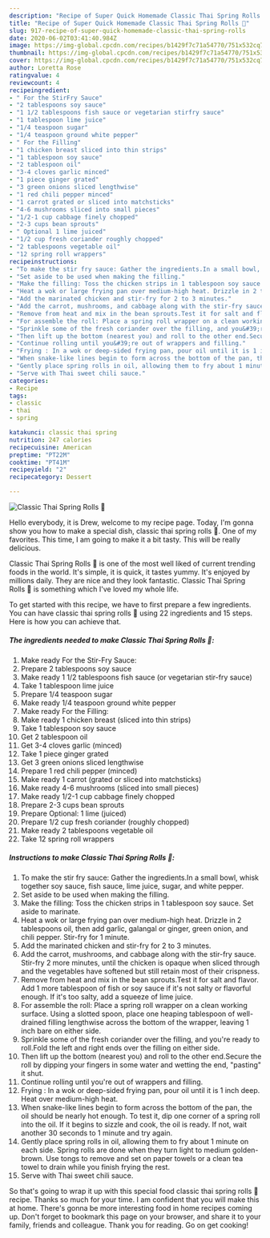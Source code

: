 ```yaml
---
description: "Recipe of Super Quick Homemade Classic Thai Spring Rolls 🍴"
title: "Recipe of Super Quick Homemade Classic Thai Spring Rolls 🍴"
slug: 917-recipe-of-super-quick-homemade-classic-thai-spring-rolls
date: 2020-06-02T03:41:40.984Z
image: https://img-global.cpcdn.com/recipes/b1429f7c71a54770/751x532cq70/classic-thai-spring-rolls-🍴-recipe-main-photo.jpg
thumbnail: https://img-global.cpcdn.com/recipes/b1429f7c71a54770/751x532cq70/classic-thai-spring-rolls-🍴-recipe-main-photo.jpg
cover: https://img-global.cpcdn.com/recipes/b1429f7c71a54770/751x532cq70/classic-thai-spring-rolls-🍴-recipe-main-photo.jpg
author: Loretta Rose
ratingvalue: 4
reviewcount: 4
recipeingredient:
- " For the StirFry Sauce"
- "2 tablespoons soy sauce"
- "1 1/2 tablespoons fish sauce or vegetarian stirfry sauce"
- "1 tablespoon lime juice"
- "1/4 teaspoon sugar"
- "1/4 teaspoon ground white pepper"
- " For the Filling"
- "1 chicken breast sliced into thin strips"
- "1 tablespoon soy sauce"
- "2 tablespoon oil"
- "3-4 cloves garlic minced"
- "1 piece ginger grated"
- "3 green onions sliced lengthwise"
- "1 red chili pepper minced"
- "1 carrot grated or sliced into matchsticks"
- "4-6 mushrooms sliced into small pieces"
- "1/2-1 cup cabbage finely chopped"
- "2-3 cups bean sprouts"
- " Optional 1 lime juiced"
- "1/2 cup fresh coriander roughly chopped"
- "2 tablespoons vegetable oil"
- "12 spring roll wrappers"
recipeinstructions:
- "To make the stir fry sauce: Gather the ingredients.In a small bowl, whisk together soy sauce, fish sauce, lime juice, sugar, and white pepper."
- "Set aside to be used when making the filling."
- "Make the filling: Toss the chicken strips in 1 tablespoon soy sauce. Set aside to marinate."
- "Heat a wok or large frying pan over medium-high heat. Drizzle in 2 tablespoons oil, then add garlic, galangal or ginger, green onion, and chili pepper. Stir-fry for 1 minute."
- "Add the marinated chicken and stir-fry for 2 to 3 minutes."
- "Add the carrot, mushrooms, and cabbage along with the stir-fry sauce. Stir-fry 2 more minutes, until the chicken is opaque when sliced through and the vegetables have softened but still retain most of their crispness."
- "Remove from heat and mix in the bean sprouts.Test it for salt and flavor. Add 1 more tablespoon of fish or soy sauce if it&#39;s not salty or flavorful enough. If it&#39;s too salty, add a squeeze of lime juice."
- "For assemble the roll: Place a spring roll wrapper on a clean working surface. Using a slotted spoon, place one heaping tablespoon of well-drained filling lengthwise across the bottom of the wrapper, leaving 1 inch bare on either side."
- "Sprinkle some of the fresh coriander over the filling, and you&#39;re ready to roll.Fold the left and right ends over the filling on either side."
- "Then lift up the bottom (nearest you) and roll to the other end.Secure the roll by dipping your fingers in some water and wetting the end, &#34;pasting&#34; it shut."
- "Continue rolling until you&#39;re out of wrappers and filling."
- "Frying : In a wok or deep-sided frying pan, pour oil until it is 1 inch deep. Heat over medium-high heat."
- "When snake-like lines begin to form across the bottom of the pan, the oil should be nearly hot enough. To test it, dip one corner of a spring roll into the oil. If it begins to sizzle and cook, the oil is ready. If not, wait another 30 seconds to 1 minute and try again."
- "Gently place spring rolls in oil, allowing them to fry about 1 minute on each side. Spring rolls are done when they turn light to medium golden-brown. Use tongs to remove and set on paper towels or a clean tea towel to drain while you finish frying the rest."
- "Serve with Thai sweet chili sauce."
categories:
- Recipe
tags:
- classic
- thai
- spring

katakunci: classic thai spring 
nutrition: 247 calories
recipecuisine: American
preptime: "PT22M"
cooktime: "PT41M"
recipeyield: "2"
recipecategory: Dessert

---
```



![Classic Thai Spring Rolls 🍴](https://img-global.cpcdn.com/recipes/b1429f7c71a54770/751x532cq70/classic-thai-spring-rolls-🍴-recipe-main-photo.jpg)

Hello everybody, it is Drew, welcome to my recipe page. Today, I'm gonna show you how to make a special dish, classic thai spring rolls 🍴. One of my favorites. This time, I am going to make it a bit tasty. This will be really delicious.



Classic Thai Spring Rolls 🍴 is one of the most well liked of current trending foods in the world. It's simple, it is quick, it tastes yummy. It's enjoyed by millions daily. They are nice and they look fantastic. Classic Thai Spring Rolls 🍴 is something which I've loved my whole life.


To get started with this recipe, we have to first prepare a few ingredients. You can have classic thai spring rolls 🍴 using 22 ingredients and 15 steps. Here is how you can achieve that.

<!--inarticleads1-->

##### The ingredients needed to make Classic Thai Spring Rolls 🍴:

1. Make ready  For the Stir-Fry Sauce:
1. Prepare 2 tablespoons soy sauce
1. Make ready 1 1/2 tablespoons fish sauce (or vegetarian stir-fry sauce)
1. Take 1 tablespoon lime juice
1. Prepare 1/4 teaspoon sugar
1. Make ready 1/4 teaspoon ground white pepper
1. Make ready  For the Filling:
1. Make ready 1 chicken breast (sliced into thin strips)
1. Take 1 tablespoon soy sauce
1. Get 2 tablespoon oil
1. Get 3-4 cloves garlic (minced)
1. Take 1 piece ginger grated
1. Get 3 green onions sliced lengthwise
1. Prepare 1 red chili pepper (minced)
1. Make ready 1 carrot (grated or sliced into matchsticks)
1. Make ready 4-6 mushrooms (sliced into small pieces)
1. Make ready 1/2-1 cup cabbage finely chopped
1. Prepare 2-3 cups bean sprouts
1. Prepare  Optional: 1 lime (juiced)
1. Prepare 1/2 cup fresh coriander (roughly chopped)
1. Make ready 2 tablespoons vegetable oil
1. Take 12 spring roll wrappers




<!--inarticleads2-->

##### Instructions to make Classic Thai Spring Rolls 🍴:

1. To make the stir fry sauce: Gather the ingredients.In a small bowl, whisk together soy sauce, fish sauce, lime juice, sugar, and white pepper.
1. Set aside to be used when making the filling.
1. Make the filling: Toss the chicken strips in 1 tablespoon soy sauce. Set aside to marinate.
1. Heat a wok or large frying pan over medium-high heat. Drizzle in 2 tablespoons oil, then add garlic, galangal or ginger, green onion, and chili pepper. Stir-fry for 1 minute.
1. Add the marinated chicken and stir-fry for 2 to 3 minutes.
1. Add the carrot, mushrooms, and cabbage along with the stir-fry sauce. Stir-fry 2 more minutes, until the chicken is opaque when sliced through and the vegetables have softened but still retain most of their crispness.
1. Remove from heat and mix in the bean sprouts.Test it for salt and flavor. Add 1 more tablespoon of fish or soy sauce if it&#39;s not salty or flavorful enough. If it&#39;s too salty, add a squeeze of lime juice.
1. For assemble the roll: Place a spring roll wrapper on a clean working surface. Using a slotted spoon, place one heaping tablespoon of well-drained filling lengthwise across the bottom of the wrapper, leaving 1 inch bare on either side.
1. Sprinkle some of the fresh coriander over the filling, and you&#39;re ready to roll.Fold the left and right ends over the filling on either side.
1. Then lift up the bottom (nearest you) and roll to the other end.Secure the roll by dipping your fingers in some water and wetting the end, &#34;pasting&#34; it shut.
1. Continue rolling until you&#39;re out of wrappers and filling.
1. Frying : In a wok or deep-sided frying pan, pour oil until it is 1 inch deep. Heat over medium-high heat.
1. When snake-like lines begin to form across the bottom of the pan, the oil should be nearly hot enough. To test it, dip one corner of a spring roll into the oil. If it begins to sizzle and cook, the oil is ready. If not, wait another 30 seconds to 1 minute and try again.
1. Gently place spring rolls in oil, allowing them to fry about 1 minute on each side. Spring rolls are done when they turn light to medium golden-brown. Use tongs to remove and set on paper towels or a clean tea towel to drain while you finish frying the rest.
1. Serve with Thai sweet chili sauce.




So that's going to wrap it up with this special food classic thai spring rolls 🍴 recipe. Thanks so much for your time. I am confident that you will make this at home. There's gonna be more interesting food in home recipes coming up. Don't forget to bookmark this page on your browser, and share it to your family, friends and colleague. Thank you for reading. Go on get cooking!
